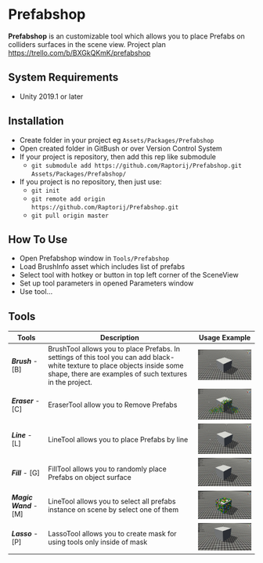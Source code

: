 Prefabshop
==============

**Prefabshop** is an customizable tool which allows you to place Prefabs on colliders surfaces in the scene view. 
Project plan https://trello.com/b/BXGkQKmK/prefabshop

System Requirements
-------------------

- Unity 2019.1 or later

Installation
--------------
- Create folder in your project eg `Assets/Packages/Prefabshop`
- Open created folder in GitBush or over Version Control System
- If your project is repository, then add this rep like submodule
    - `git submodule add https://github.com/Raptorij/Prefabshop.git Assets/Packages/Prefabshop/`
- If you project is no repository, then just use:
    - `git init`
    - `git remote add origin https://github.com/Raptorij/Prefabshop.git`
    - `git pull origin master`


How To Use
--------------
- Open Prefabshop window in `Tools/Prefabshop`
- Load BrushInfo asset which includes list of prefabs
- Select tool with hotkey or button in top left corner of the SceneView
- Set up tool parameters in opened Parameters window
- Use tool...

Tools
-------------------

Tools  | Description | Usage Example
----------------|----------------------|----------------------
_**Brush**_ - [B]      | BrushTool allows you to place Prefabs. In settings of this tool you can add black-white texture to place objects inside some shape, there are examples of such textures in the project.   | <img src="demo/brushTool.gif" width="320"/>
_**Eraser**_ - [C]     | EraserTool allow you to Remove Prefabs | <img src="demo/eraserTool.gif" width="320"/>
_**Line**_ - [L]       | LineTool allows you to place Prefabs by line | <img src="demo/lineTool.gif" width="320"/>
_**Fill**_ - [G]       | FillTool allows you to randomly place Prefabs on object surface | <img src="demo/fillTool.gif" width="320"/>
_**Magic Wand**_ - [M]  | LineTool allows you to select all prefabs instance on scene by select one of them | <img src="demo/magicWandTool.gif" width="320"/>
_**Lasso**_ - [P] | LassoTool allows you to create mask for using tools only inside of mask | <img src="demo/lassoTool.gif" width="320"/>